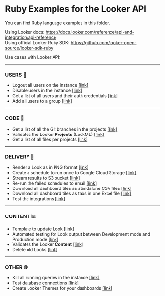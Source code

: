 # Ruby Examples for the Looker API

You can find Ruby language examples in this folder.

Using Looker docs: https://docs.looker.com/reference/api-and-integration/api-reference  
Using official Looker Ruby SDK: https://github.com/looker-open-source/looker-sdk-ruby

Use cases with Looker API:

---

### USERS 👤

- Logout all users on the instance [[link]](logout_all_users.rb)
- Disable users in the instance [[link]](disable_users.rb)
- Get a list of all users and their auth credentials [[link]](users_list_and_auth_types.rb)
- Add all users to a group [[link]](all_users_to_group.rb)

---

### CODE 💾

- Get a list of all the Git branches in the projects [[link]](all_git_branches.rb)
- Validates the Looker **Projects** (LookML) [[link]](validate_projects.rb)
- Get a list of all files per projects [[link]](list_files_per_project.rb)

---

### DELIVERY 📩

- Render a Look as in PNG format [[link]](render_look_png.rb)
- Create a schedule to run once to Google Cloud Storage [[link]](schedule_once_to_gcs.rb)
- Stream results to S3 bucket [[link]](stream_to_s3.rb)
- Re-run the failed schedules to email [[link]](rerun_failed_email_schedules.rb)
- Download all dashboard tiles as standalone CSV files [[link]](download_dashboard.rb#L12-L33)
- Download all dashboard tiles as tabs in one Excel file [[link]](download_dashboard.rb#L36-L65)
- Test the integrations [[link]](test_integrations.rb)

---

### CONTENT 📊

- Template to update Look [[link]](update_look.rb)
- Automated testing for Look output between Development mode and Production mode [[link]](dev_vs_prod.rb)
- Validates the Looker **Content** [[link]](validate_content.rb)
- Delete old Looks [[link]](delete_unused_content.rb)

---

### OTHER 🌐

- Kill all running queries in the instance [[link]](kill_all_running_queries.rb)
- Test database connections [[link]](test_all_connections.rb)
- Create Looker Themes for your dashboards [[link]](create_themes.rb)
